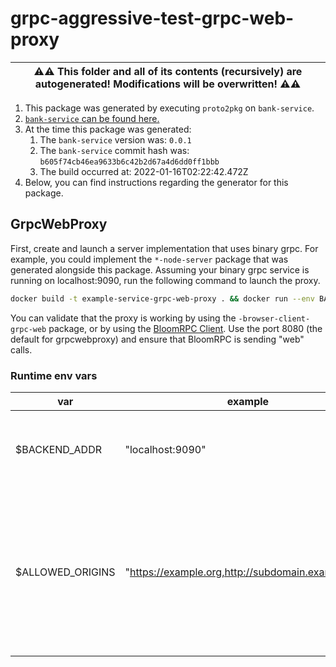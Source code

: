 # grpc-aggressive-test-grpc-web-proxy

| ⚠️⚠️ This folder and all of its contents (recursively) are autogenerated! Modifications will be overwritten! ⚠️⚠️ |
| --- |

1. This package was generated by executing `proto2pkg` on `bank-service`.
1. [`bank-service` can be found here.](https://github.com/liamzdenek/proto2pkg/example/bank-service)
1. At the time this package was generated:
    1. The `bank-service` version was: `0.0.1`
    1. The `bank-service` commit hash was: `b605f74cb46ea9633b6c42b2d67a4d6dd0ff1bbb`
    1. The build occurred at: 2022-01-16T02:22:42.472Z
1. Below, you can find instructions regarding the generator for this package.

## GrpcWebProxy


First, create and launch a server implementation that uses binary grpc. For example, you could implement the
`*-node-server` package that was generated alongside this package. Assuming your binary grpc service is running
on localhost:9090, run the following command to launch the proxy.
```sh
docker build -t example-service-grpc-web-proxy . && docker run --env BACKEND_ADDR=localhost:9090 -it --network host example-service-grpc-web-proxy
```

You can validate that the proxy is working by using the `-browser-client-grpc-web` package, or by using the [BloomRPC
Client](https://github.com/bloomrpc/bloomrpc). Use the port 8080 (the default for grpcwebproxy) and ensure that BloomRPC
is sending "web" calls.

### Runtime env vars

var | example | desc
-|-|-
$BACKEND_ADDR | "localhost:9090" | the underlying binary grpc server to forward to
$ALLOWED_ORIGINS | "https://example.org,http://subdomain.example.org" | used for CORS. Note that your domains MUST NOT have a trailing slash or the header won't be properly recognized

